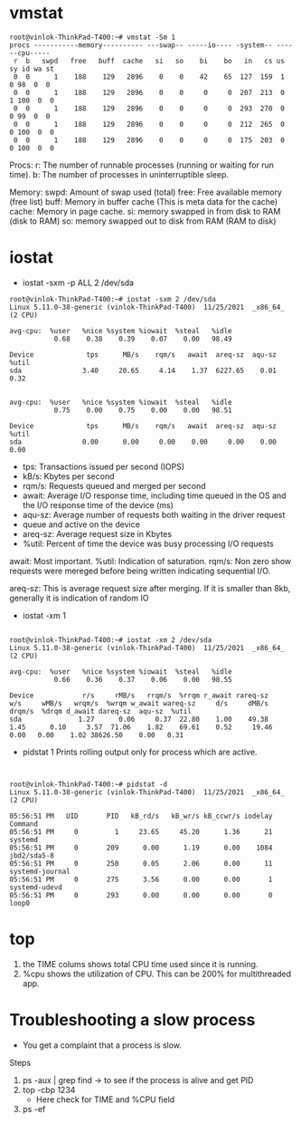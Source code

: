 # vmstat


```
root@vinlok-ThinkPad-T400:~# vmstat -Sm 1
procs -----------memory---------- ---swap-- -----io---- -system-- ------cpu-----
 r  b   swpd   free   buff  cache   si   so    bi    bo   in   cs us sy id wa st
 0  0      1    188    129   2896    0    0    42    65  127  159  1  0 98  0  0
 0  0      1    188    129   2896    0    0     0     0  207  213  0  1 100  0  0
 0  0      1    188    129   2896    0    0     0     0  293  270  0  0 99  0  0
 0  0      1    188    129   2896    0    0     0     0  212  265  0  0 100  0  0
 0  0      1    188    129   2896    0    0     0     0  175  203  0  0 100  0  0  

 ```


 Procs:
r: The number of runnable processes (running or waiting for run time).
b: The number of processes in uninterruptible sleep.

 Memory:
 swpd: Amount of swap used (total)
 free: Free available memory (free list)
 buff: Memory in buffer cache (This is meta data for the cache)
 cache: Memory in page cache.
 si: memory swapped in from disk to RAM (disk to RAM)
 so: memory swapped out to disk from RAM (RAM to disk)




# iostat

- iostat -sxm -p ALL 2 /dev/sda

```
root@vinlok-ThinkPad-T400:~# iostat -sxm 2 /dev/sda
Linux 5.11.0-38-generic (vinlok-ThinkPad-T400) 	11/25/2021 	_x86_64_	(2 CPU)

avg-cpu:  %user   %nice %system %iowait  %steal   %idle
           0.68    0.38    0.39    0.07    0.00   98.49

Device             tps      MB/s    rqm/s   await  areq-sz  aqu-sz  %util
sda               3.40     20.65     4.14    1.37  6227.65    0.01   0.32


avg-cpu:  %user   %nice %system %iowait  %steal   %idle
           0.75    0.00    0.75    0.00    0.00   98.51

Device             tps      MB/s    rqm/s   await  areq-sz  aqu-sz  %util
sda               0.00      0.00     0.00    0.00     0.00    0.00   0.00

```

- tps: Transactions issued per second (IOPS)
- kB/s: Kbytes per second
- rqm/s: Requests queued and merged per second
- await: Average I/O response time, including time queued in the OS and
    the I/O response time of the device (ms)
- aqu-sz: Average number of requests both waiting in the driver request
- queue and active on the device
- areq-sz: Average request size in Kbytes
- %util: Percent of time the device was busy processing I/O requests

await: Most important.
%util: Indication of saturation.
rqm/s: Non zero show requests were mereged before being written indicating sequential I/O.

areq-sz: This is average request size after merging. If it is smaller than 8kb, generally it is indication of random IO

- iostat -xm 1

```

root@vinlok-ThinkPad-T400:~# iostat -xm 2 /dev/sda
Linux 5.11.0-38-generic (vinlok-ThinkPad-T400) 	11/25/2021 	_x86_64_	(2 CPU)

avg-cpu:  %user   %nice %system %iowait  %steal   %idle
           0.66    0.36    0.37    0.06    0.00   98.55

Device            r/s     rMB/s   rrqm/s  %rrqm r_await rareq-sz     w/s     wMB/s   wrqm/s  %wrqm w_await wareq-sz     d/s     dMB/s   drqm/s  %drqm d_await dareq-sz  aqu-sz  %util
sda              1.27      0.06     0.37  22.80    1.00    49.38    1.45      0.10     3.57  71.06    1.82    69.61    0.52     19.46     0.00   0.00    1.02 38626.50    0.00   0.31
```

- pidstat 1
Prints rolling output only for process which are active.
```


root@vinlok-ThinkPad-T400:~# pidstat -d
Linux 5.11.0-38-generic (vinlok-ThinkPad-T400) 	11/25/2021 	_x86_64_	(2 CPU)

05:56:51 PM   UID       PID   kB_rd/s   kB_wr/s kB_ccwr/s iodelay  Command
05:56:51 PM     0         1     23.65     45.20      1.36      21  systemd
05:56:51 PM     0       209      0.00      1.19      0.00    1084  jbd2/sda5-8
05:56:51 PM     0       250      0.05      2.06      0.00      11  systemd-journal
05:56:51 PM     0       275      3.56      0.00      0.00       1  systemd-udevd
05:56:51 PM     0       293      0.00      0.00      0.00       0  loop0

```



# top

1. the TIME colums shows total CPU time used since it is running.
2. %cpu shows the utilization of CPU. This can be 200% for multithreaded app.




# Troubleshooting a slow process

- You get a complaint that a process is slow.

Steps
1. ps -aux | grep find -> to see if the process is alive and get PID
2. top -cbp 1234
    - Here check for TIME and %CPU field
3. ps -ef 